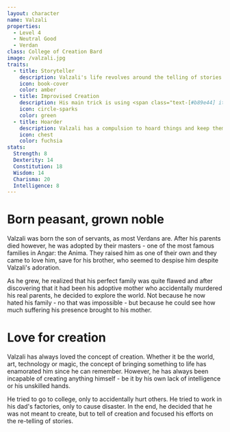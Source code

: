 ```yaml
---
layout: character
name: Valzali
properties:
  - Level 4
  - Neutral Good      
  - Verdan
class: College of Creation Bard
image: /valzali.jpg
traits:
  - title: Storyteller
    description: Valzali's life revolves around the telling of stories - particularly about the origin of things. He believes to be quite good at it. It is through these stories that he <span class="text-[#b89e44] italic"> inspires </span> his teammates in combat.
    icon: book-cover
    color: amber
  - title: Improvised Creation
    description: His main trick is using <span class="text-[#b89e44] italic"> Performance of Creation </span> to summon the items necessary to each situation.
    icon: circle-sparks
    color: green
  - title: Hoarder
    description: Valzali has a compulsion to hoard things and keep them away in his chest. Although he is usually only able to get his hands on discarded items, these still aid him in combat as <span class="text-[#b89e44] italic"> Motes of Potential </span> 
    icon: chest
    color: fuchsia
stats:
  Strength: 8
  Dexterity: 14
  Constitution: 18
  Wisdom: 14
  Charisma: 20
  Intelligence: 8
---
```


# Born peasant, grown noble

Valzali was born the son of servants, as most Verdans are. After his parents died however, he was adopted by their masters - one of the most famous families in Angar: the Anima. They raised him as one of their own and they came to love him, save for his brother, who seemed to despise him despite Valzali's adoration. 

As he grew, he realized that his perfect family was quite flawed and after discovering that it had been his adoptive mother who accidentally murdered his real parents, he decided to explore the world. Not because he now hated his family - no that was impossible - but because he could see how much suffering his presence brought to his mother.

# Love for creation

Valzali has always loved the concept of creation. Whether it be the world, art, technology or magic, the concept of bringing something to life has enamorated him since he can remember. However, he has always been incapable of creating anything himself - be it by his own lack of intelligence or his unskilled hands.

He tried to go to college, only to accidentally hurt others. He tried to work in his dad's factories, only to cause disaster. In the end, he decided that he was not meant to create, but to tell of creation and focused his efforts on the re-telling of stories.

